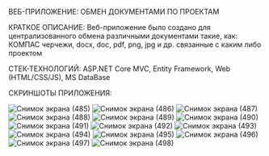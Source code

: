 ВЕБ-ПРИЛОЖЕНИЕ: ОБМЕН ДОКУМЕНТАМИ ПО ПРОЕКТАМ

КРАТКОЕ ОПИСАНИЕ:
Веб-приложение было создано для централизованного обмена различными документами такие,
как: КОМПАС черчежи, docx, doc, pdf, png, jpg и др. связанные с каким либо проектом

СТЕК-ТЕХНОЛОГИЙ:
ASP.NET Core MVC,
Entity Framework,
Web (HTML/CSS/JS),
MS DataBase

СКРИНШОТЫ ПРИЛОЖЕНИЯ:

![Снимок экрана (485)](https://github.com/user-attachments/assets/08936167-954f-4e92-aa91-079e50217b16)
![Снимок экрана (486)](https://github.com/user-attachments/assets/68eec155-e1e8-4898-9ad3-e22886bb8cd3)
![Снимок экрана (487)](https://github.com/user-attachments/assets/9b63d243-74fa-4bc9-9d45-9d8dbd9306a4)
![Снимок экрана (488)](https://github.com/user-attachments/assets/94a1c1e5-4462-4634-8a5d-b1cd990fe414)
![Снимок экрана (489)](https://github.com/user-attachments/assets/0f134afb-355c-467e-8fe4-6d708ad98d4b)
![Снимок экрана (490)](https://github.com/user-attachments/assets/fd1c9ffe-8fda-4e10-895c-078e988e6621)
![Снимок экрана (491)](https://github.com/user-attachments/assets/86da6809-e0a6-404f-ad7c-d05cc128c99b)
![Снимок экрана (492)](https://github.com/user-attachments/assets/49214333-9891-4c6e-8982-763ee460a9ae)
![Снимок экрана (493)](https://github.com/user-attachments/assets/31ceb0f1-96bf-4ad7-be8f-664277a8b4c5)
![Снимок экрана (494)](https://github.com/user-attachments/assets/c0bc6ea3-8dfc-4f9c-834d-7995758f9a02)
![Снимок экрана (495)](https://github.com/user-attachments/assets/8645b5c3-db2b-446d-ac77-11e316577d5d)
![Снимок экрана (496)](https://github.com/user-attachments/assets/0ffa2d23-9140-4f1b-882a-d3a8bc9fe003)
![Снимок экрана (497)](https://github.com/user-attachments/assets/0a0753b3-e2c0-4cdd-86a9-a1cff9dbc8b6)
![Снимок экрана (498)](https://github.com/user-attachments/assets/cd4c1bff-508e-44f3-903d-a35ec27f8b42)
